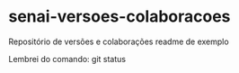 # senai-versoes-colaboracoes
Repositório de versões e colaborações
readme de exemplo

Lembrei do comando: git status